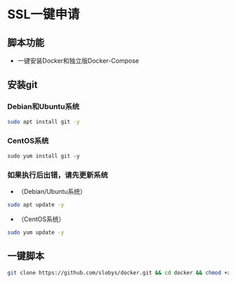 # SSL一键申请
## 脚本功能
* 一键安装Docker和独立版Docker-Compose

## 安装git
### Debian和Ubuntu系统
```bash
sudo apt install git -y
```
### CentOS系统
```
sudo yum install git -y
```

### 如果执行后出错，请先更新系统
* （Debian/Ubuntu系统）
```bash
sudo apt update -y
```
* （CentOS系统）
```bash
sudo yum update -y
```
## 一键脚本
```bash
git clone https://github.com/slobys/docker.git && cd docker && chmod +x docker.sh && ./docker.sh
```

  
